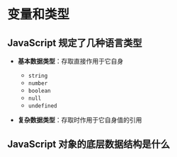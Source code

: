 # 变量和类型

## JavaScript 规定了几种语言类型

- **基本数据类型**：存取直接作用于它自身

  - `string`
  - `number`
  - `boolean`
  - `null`
  - `undefined`

- **复杂数据类型**：存取时作用于它自身值的引用

## JavaScript 对象的底层数据结构是什么
